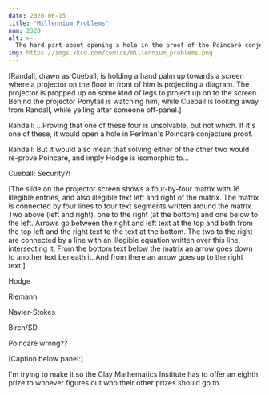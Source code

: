```yaml
---
date: 2020-06-15
title: "Millennium Problems"
num: 2320
alt: >-
  The hard part about opening a hole in the proof of the Poincaré conjecture is that Grigori Perelman will come out of retirement to try to fix it by drawing a loop around the hole and contracting it to a point.
img: https://imgs.xkcd.com/comics/millennium_problems.png
---
```

[Randall, drawn as Cueball, is holding a hand palm up towards a screen where a projector on the floor in front of him is projecting a diagram. The projector is propped up on some kind of legs to project up on to the screen. Behind the projector Ponytail is watching him, while Cueball is looking away from Randall, while yelling after someone off-panel.]

Randall: ...Proving that one of these four is unsolvable, but not which. If it's one of these, it would open a hole in Perlman's Poincaré conjecture proof.

Randall: But it would also mean that solving either of the other two would re-prove Poincaré, and imply Hodge is isomorphic to...

Cueball: Security?!

[The slide on the projector screen shows a four-by-four matrix with 16 illegible entries, and also illegible text left and right of the matrix. The matrix is connected by four lines to four text segments written around the matrix. Two above (left and right), one to the right (at the bottom) and one below to the left. Arrows go between the right and left text at the top and both from the top left and the right text to the text at the bottom. The two to the right are connected by a line with an illegible equation written over this line, intersecting it. From the bottom text below the matrix an arrow goes down to another text beneath it. And from there an arrow goes up to the right text.]

Hodge

Riemann

Navier-Stokes

Birch/SD

Poincaré wrong??

[Caption below panel:]

I'm trying to make it so the Clay Mathematics Institute has to offer an eighth prize to whoever figures out who their other prizes should go to.